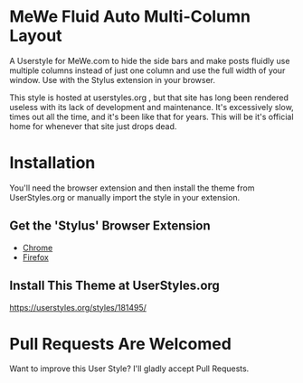 # MeWe Fluid Auto Multi-Column Layout
A Userstyle for MeWe.com to hide the side bars and make posts fluidly use multiple columns instead of just one column and use the full width of your window. Use with the Stylus extension in your browser.

This style is hosted at userstyles.org , but that site has long been rendered useless with its lack of development and maintenance. It's excessively slow, times out all the time, and it's been like that for years. This will be it's official home for whenever that site just drops dead.

# Installation
You'll need the browser extension and then install the theme from UserStyles.org or manually import the style in your extension.
## Get the 'Stylus' Browser Extension
- [Chrome](https://chrome.google.com/webstore/detail/stylus/clngdbkpkpeebahjckkjfobafhncgmne)
- [Firefox](https://addons.mozilla.org/firefox/addon/styl-us/)
  

## Install This Theme at UserStyles.org

https://userstyles.org/styles/181495/

# Pull Requests Are Welcomed
Want to improve this User Style? I'll gladly accept Pull Requests.

